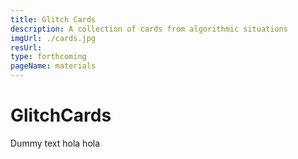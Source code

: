 ```yaml
---
title: Glitch Cards
description: A collection of cards from algorithmic situations
imgUrl: ./cards.jpg
resUrl: 
type: forthcoming
pageName: materials
---
```


# GlitchCards
Dummy text hola hola 